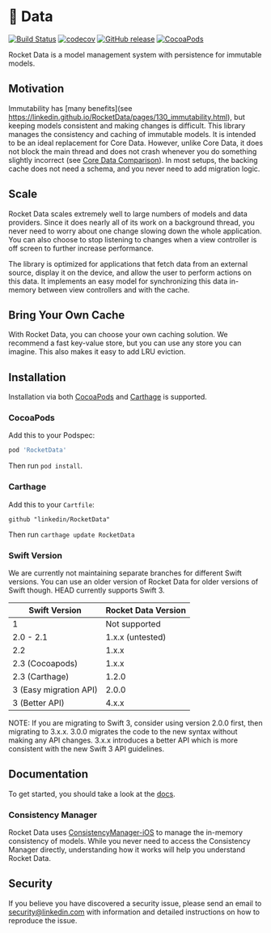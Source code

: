 # 🚀 Data

[![Build Status](https://travis-ci.org/linkedin/RocketData.svg?branch=master)](https://travis-ci.org/linkedin/RocketData)
[![codecov](https://codecov.io/gh/linkedin/RocketData/branch/master/graph/badge.svg)](https://codecov.io/gh/linkedin/RocketData)
[![GitHub release](https://img.shields.io/github/release/linkedin/RocketData.svg?maxAge=86400)](https://github.com/linkedin/RocketData/releases)
[![CocoaPods](https://img.shields.io/cocoapods/p/RocketData.svg?maxAge=86400)](#)

Rocket Data is a model management system with persistence for immutable models.

## Motivation

Immutability has [many benefits](see https://linkedin.github.io/RocketData/pages/130_immutability.html), but keeping models consistent and making changes is difficult. This library manages the consistency and caching of immutable models. It is intended to be an ideal replacement for Core Data. However, unlike Core Data, it does not block the main thread and does not crash whenever you do something slightly incorrect (see [Core Data Comparison](https://linkedin.github.io/RocketData/pages/100_coreData.html)). In most setups, the backing cache does not need a schema, and you never need to add migration logic.

## Scale

Rocket Data scales extremely well to large numbers of models and data providers. Since it does nearly all of its work on a background thread, you never need to worry about one change slowing down the whole application. You can also choose to stop listening to changes when a view controller is off screen to further increase performance.

The library is optimized for applications that fetch data from an external source, display it on the device, and allow the user to perform actions on this data. It implements an easy model for synchronizing this data in-memory between view controllers and with the cache.

## Bring Your Own Cache

With Rocket Data, you can choose your own caching solution. We recommend a fast key-value store, but you can use any store you can imagine. This also makes it easy to add LRU eviction.

## Installation

Installation via both [CocoaPods](https://cocoapods.org) and [Carthage](https://github.com/Carthage/Carthage) is supported.

### CocoaPods

Add this to your Podspec:
```ruby
pod 'RocketData'
```
Then run `pod install`.

### Carthage

Add this to your `Cartfile`:
```ogdl
github "linkedin/RocketData"
```
Then run `carthage update RocketData`

### Swift Version

We are currently not maintaining separate branches for different Swift versions. You can use an older version of Rocket Data for older versions of Swift though. HEAD currently supports Swift 3.

| Swift Version | Rocket Data Version          |
|---------------|------------------------------|
| 1             | Not supported                |
| 2.0 - 2.1     | 1.x.x (untested)             |
| 2.2           | 1.x.x                        |
| 2.3 (Cocoapods) | 1.x.x                      |
| 2.3 (Carthage) | 1.2.0                       |
| 3 (Easy migration API) | 2.0.0               |
| 3 (Better API) | 4.x.x                       |

NOTE: If you are migrating to Swift 3, consider using version 2.0.0 first, then migrating to 3.x.x. 3.0.0 migrates the code to the new syntax without making any API changes. 3.x.x introduces a better API which is more consistent with the new Swift 3 API guidelines.

## Documentation

To get started, you should take a look at the [docs](https://linkedin.github.io/RocketData).

### Consistency Manager

Rocket Data uses [ConsistencyManager-iOS](https://github.com/linkedin/ConsistencyManager-iOS/) to manage the in-memory consistency of models. While you never need to access the Consistency Manager directly, understanding how it works will help you understand Rocket Data.

## Security

If you believe you have discovered a security issue, please send an email to security@linkedin.com with information and detailed instructions on how to reproduce the issue.
